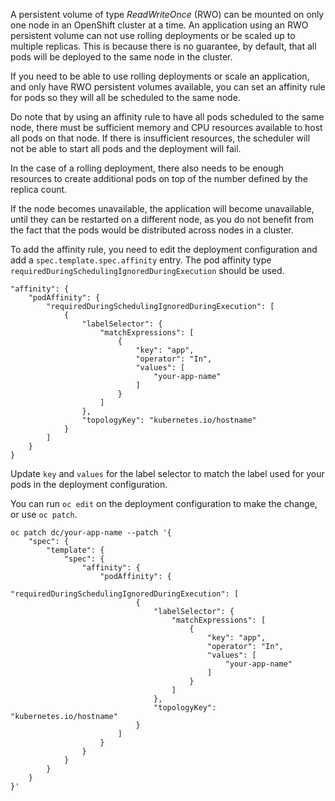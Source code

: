 A persistent volume of type _ReadWriteOnce_ (RWO) can be mounted on only one node in an OpenShift cluster at a time. An application using an RWO persistent volume can not use rolling deployments or be scaled up to multiple replicas. This is because there is no guarantee, by default, that all pods will be deployed to the same node in the cluster.

If you need to be able to use rolling deployments or scale an application, and only have RWO persistent volumes available, you can set an affinity rule for pods so they will all be scheduled to the same node.

Do note that by using an affinity rule to have all pods scheduled to the same node, there must be sufficient memory and CPU resources available to host all pods on that node. If there is insufficient resources, the scheduler will not be able to start all pods and the deployment will fail.

In the case of a rolling deployment, there also needs to be enough resources to create additional pods on top of the number defined by the replica count.

If the node becomes unavailable, the application will become unavailable, until they can be restarted on a different node, as you do not benefit from the fact that the pods would be distributed across nodes in a cluster.

To add the affinity rule, you need to edit the deployment configuration and add a ``spec.template.spec.affinity`` entry.  The pod affinity type ``requiredDuringSchedulingIgnoredDuringExecution`` should be used.

```
"affinity": {
    "podAffinity": {
        "requiredDuringSchedulingIgnoredDuringExecution": [
            {
                "labelSelector": {
                    "matchExpressions": [
                        {
                            "key": "app",
                            "operator": "In",
                            "values": [
                                "your-app-name"
                            ]
                        }
                    ]
                },
                "topologyKey": "kubernetes.io/hostname"
            }
        ]
    }
}
```

Update ``key`` and ``values`` for the label selector to match the label used for your pods in the deployment configuration.

You can run ``oc edit`` on the deployment configuration to make the change, or use ``oc patch``.

```
oc patch dc/your-app-name --patch '{
    "spec": {
        "template": {
            "spec": {
                "affinity": {
                    "podAffinity": {
                        "requiredDuringSchedulingIgnoredDuringExecution": [
                            {
                                "labelSelector": {
                                    "matchExpressions": [
                                        {
                                            "key": "app",
                                            "operator": "In",
                                            "values": [
                                                "your-app-name"
                                            ]
                                        }
                                    ]
                                },
                                "topologyKey": "kubernetes.io/hostname"
                            }
                        ]
                    }
                }
            }
        }
    }
}'
```
